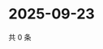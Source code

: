 # 2025-09-23

共 0 条

<!-- BEGIN ZHIHUQUESTIONS -->
<!-- 最后更新时间 Tue Sep 23 2025 17:12:27 GMT+0800 (China Standard Time) -->

<!-- END ZHIHUQUESTIONS -->
